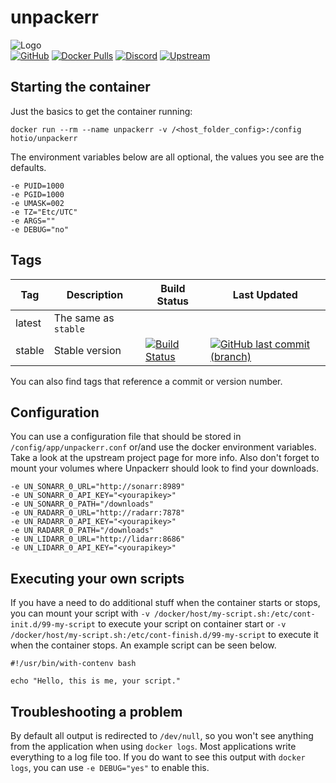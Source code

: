 # unpackerr

![Logo](https://raw.githubusercontent.com/hotio/unraid-templates/master/hotio/img/unpackerr.png)  
[![GitHub](https://img.shields.io/badge/source-github-lightgrey)](https://github.com/hotio/docker-unpackerr)
[![Docker Pulls](https://img.shields.io/docker/pulls/hotio/unpackerr)](https://hub.docker.com/r/hotio/unpackerr)
[![Discord](https://img.shields.io/discord/610068305893523457?color=738ad6&label=discord&logo=discord&logoColor=white)](https://discord.gg/3SnkuKp)
[![Upstream](https://img.shields.io/badge/upstream-project-yellow)](https://github.com/davidnewhall/unpackerr)

## Starting the container

Just the basics to get the container running:

```shell
docker run --rm --name unpackerr -v /<host_folder_config>:/config hotio/unpackerr
```

The environment variables below are all optional, the values you see are the defaults.

```shell
-e PUID=1000
-e PGID=1000
-e UMASK=002
-e TZ="Etc/UTC"
-e ARGS=""
-e DEBUG="no"
```

## Tags

| Tag      | Description          | Build Status                                                                                                                                                | Last Updated                                                                                                                                                        |
| ---------|----------------------|-------------------------------------------------------------------------------------------------------------------------------------------------------------|---------------------------------------------------------------------------------------------------------------------------------------------------------------------|
| latest   | The same as `stable` |                                                                                                                                                             |                                                                                                                                                                     |
| stable   | Stable version       | [![Build Status](https://cloud.drone.io/api/badges/hotio/docker-unpackerr/status.svg?ref=refs/heads/stable)](https://cloud.drone.io/hotio/docker-unpackerr) | [![GitHub last commit (branch)](https://img.shields.io/github/last-commit/hotio/docker-unpackerr/stable)](https://github.com/hotio/docker-unpackerr/commits/stable) |

You can also find tags that reference a commit or version number.

## Configuration

You can use a configuration file that should be stored in `/config/app/unpackerr.conf` or/and use the docker environment variables. Take a look at the upstream project page for more info. Also don't forget to mount your volumes where Unpackerr should look to find your downloads.

```shell
-e UN_SONARR_0_URL="http://sonarr:8989"
-e UN_SONARR_0_API_KEY="<yourapikey>"
-e UN_SONARR_0_PATH="/downloads"
-e UN_RADARR_0_URL="http://radarr:7878"
-e UN_RADARR_0_API_KEY="<yourapikey>"
-e UN_RADARR_0_PATH="/downloads"
-e UN_LIDARR_0_URL="http://lidarr:8686"
-e UN_LIDARR_0_API_KEY="<yourapikey>"
```

## Executing your own scripts

If you have a need to do additional stuff when the container starts or stops, you can mount your script with `-v /docker/host/my-script.sh:/etc/cont-init.d/99-my-script` to execute your script on container start or `-v /docker/host/my-script.sh:/etc/cont-finish.d/99-my-script` to execute it when the container stops. An example script can be seen below.

```shell
#!/usr/bin/with-contenv bash

echo "Hello, this is me, your script."
```

## Troubleshooting a problem

By default all output is redirected to `/dev/null`, so you won't see anything from the application when using `docker logs`. Most applications write everything to a log file too. If you do want to see this output with `docker logs`, you can use `-e DEBUG="yes"` to enable this.
